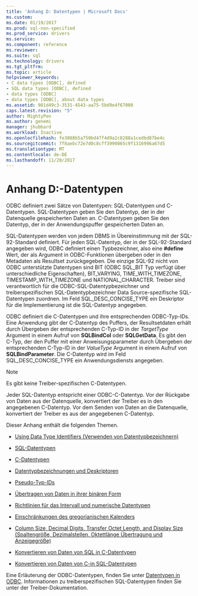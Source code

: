 ```yaml
---
title: 'Anhang D: Datentypen | Microsoft Docs'
ms.custom: 
ms.date: 01/19/2017
ms.prod: sql-non-specified
ms.prod_service: drivers
ms.service: 
ms.component: reference
ms.reviewer: 
ms.suite: sql
ms.technology: drivers
ms.tgt_pltfrm: 
ms.topic: article
helpviewer_keywords:
- C data types [ODBC], defined
- SQL data types [ODBC], defined
- data types [ODBC]
- data types [ODBC], about data types
ms.assetid: 981d49c3-3531-4543-aa75-5bd9e4f67000
caps.latest.revision: "5"
author: MightyPen
ms.author: genemi
manager: jhubbard
ms.workload: Inactive
ms.openlocfilehash: fe3088b5a750bd47f4d9a2c8288a1cedbd87be4c
ms.sourcegitcommit: 7f8aebc72e7d0c8cff3990865c9f1316996a67d5
ms.translationtype: MT
ms.contentlocale: de-DE
ms.lasthandoff: 11/20/2017
---
```

# <a name="appendix-d-data-types"></a>Anhang D:-Datentypen
ODBC definiert zwei Sätze von Datentypen: SQL-Datentypen und C-Datentypen. SQL-Datentypen geben Sie den Datentyp, der in der Datenquelle gespeicherten Daten an. C-Datentypen geben Sie den Datentyp, der in der Anwendungspuffer gespeicherten Daten an.  
  
 SQL-Datentypen werden von jedem DBMS in Übereinstimmung mit der SQL-92-Standard definiert. Für jeden SQL-Datentyp, der in der SQL-92-Standard angegeben wird, ODBC definiert einen Typbezeichner, also eine **#define** Wert, der als Argument in ODBC-Funktionen übergeben oder in den Metadaten als Resultset zurückgegeben. Die einzige SQL-92 nicht von ODBC unterstützte Datentypen sind BIT (ODBC SQL_BIT Typ verfügt über unterschiedliche Eigenschaften), BIT_VARYING, TIME_WITH_TIMEZONE, TIMESTAMP_WITH_TIMEZONE und NATIONAL_CHARACTER. Treiber sind verantwortlich für die ODBC-SQL-Datentypbezeichner und treiberspezifischen SQL-Datentypbezeichner Data Source-spezifische SQL-Datentypen zuordnen. Im Feld SQL_DESC_CONCISE_TYPE ein Deskriptor für die Implementierung ist die SQL-Datentyp angegeben.  
  
 ODBC definiert die C-Datentypen und ihre entsprechenden ODBC-Typ-IDs. Eine Anwendung gibt der C-Datentyp des Puffers, der Resultsetdaten erhält durch Übergeben der entsprechenden C-Typ-ID in der *TargetType* Argument in einem Aufruf von **SQLBindCol** oder  **SQLGetData**. Es gibt den C-Typ, der den Puffer mit einer Anweisungsparameter durch Übergeben der entsprechenden C-Typ-ID in der *ValueType* Argument in einem Aufruf von **SQLBindParameter**. Die C-Datentyp wird im Feld SQL_DESC_CONCISE_TYPE ein Anwendungsdiensts angegeben.  
  
> [!NOTE]  
>  Es gibt keine Treiber-spezifischen C-Datentypen.  
  
 Jeder SQL-Datentyp entspricht einer ODBC-C-Datentyp. Vor der Rückgabe von Daten aus der Datenquelle, konvertiert der Treiber es in den angegebenen C-Datentyp. Vor dem Senden von Daten an die Datenquelle, konvertiert der Treiber es aus der angegebenen C-Datentyp.  
  
 Dieser Anhang enthält die folgenden Themen.  
  
-   [Using Data Type Identifiers (Verwenden von Datentypbezeichnern)](../../../odbc/reference/appendixes/using-data-type-identifiers.md)  
  
-   [SQL-Datentypen](../../../odbc/reference/appendixes/sql-data-types.md)  
  
-   [C-Datentypen](../../../odbc/reference/appendixes/c-data-types.md)  
  
-   [Datentypbezeichnungen und Deskriptoren](../../../odbc/reference/appendixes/data-type-identifiers-and-descriptors.md)  
  
-   [Pseudo-Typ-IDs](../../../odbc/reference/appendixes/pseudo-type-identifiers.md)  
  
-   [Übertragen von Daten in ihrer binären Form](../../../odbc/reference/appendixes/transferring-data-in-its-binary-form.md)  
  
-   [Richtlinien für das Intervall und numerische Datentypen](../../../odbc/reference/appendixes/guidelines-for-interval-and-numeric-data-types.md)  
  
-   [Einschränkungen des gregorianischen Kalenders](../../../odbc/reference/appendixes/constraints-of-the-gregorian-calendar.md)  
  
-   [Column Size, Decimal Digits, Transfer Octet Length, and Display Size (Spaltengröße, Dezimalstellen, Oktettlänge Übertragung und Anzeigegröße)](../../../odbc/reference/appendixes/column-size-decimal-digits-transfer-octet-length-and-display-size.md)  
  
-   [Konvertieren von Daten von SQL in C-Datentypen](../../../odbc/reference/appendixes/converting-data-from-sql-to-c-data-types.md)  
  
-   [Konvertieren von Daten von C-in SQL-Datentypen](../../../odbc/reference/appendixes/converting-data-from-c-to-sql-data-types.md)  
  
 Eine Erläuterung der ODBC-Datentypen, finden Sie unter [Datentypen in ODBC](../../../odbc/reference/develop-app/data-types-in-odbc.md). Informationen zu treiberspezifischen SQL-Datentypen finden Sie unter der Treiber-Dokumentation.
